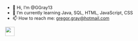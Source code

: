 - 👋 Hi, I’m @GGray13
- 🌱 I’m currently learning Java, SQL, HTML, JavaScript, CSS
- 📫 How to reach me: gregor.gray@hotmail.com

[<img src="https://github.githubassets.com/images/modules/logos_page/GitHub-Mark.png" width="30"/>](https://github.com/)
